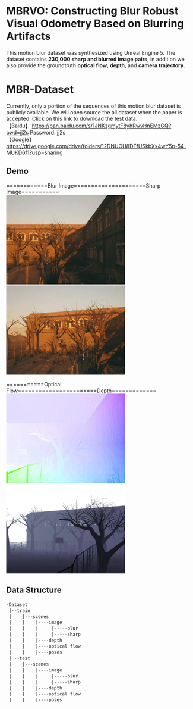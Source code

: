 # MBRVO: Constructing Blur Robust Visual Odometry Based on Blurring Artifacts  

  
This motion blur dataset was synthesized using Unreal Engine 5. The dataset contains **230,000 sharp and blurred image pairs**,
in addition we also provide the groundtruth **optical flow**, **depth**, and **camera trajectory**.  

  
# MBR-Dataset  

Currently, only a portion of the sequences of this motion blur dataset is publicly available. We will open source the all dataset when the paper is accepted.
 Click on this link to download the test data.  
【Baidu】  https://pan.baidu.com/s/1JNKzgmytF8yhRwvHnEMzGQ?pwd=jj2s     Password: jj2s  
【Google】 https://drive.google.com/drive/folders/12DNUOU8DFfUSkbXx4wY5p-54-MUKD6f1?usp=sharing

## Demo  
============Blur Image=====================Sharp Image===========  
![blur image](https://github.com/zhangcv123/MBRVO-Dataset/blob/main/demo_images/blur.gif)
![image](https://github.com/zhangcv123/MBRVO-Dataset/blob/main/demo_images/sharp.gif)  

  
===========Optical Flow=======================Depth=============  
![image](https://github.com/zhangcv123/MBRVO-Dataset/blob/main/demo_images/optical.gif) 
![image](https://github.com/zhangcv123/MBRVO-Dataset/blob/main/demo_images/depth.gif)

  
## Data Structure  

```
-Dataset
 |--train
 |    |---scenes
 |    |    |----image
 |    |    |     |-----blur
 |    |    |     |-----sharp
 |    |    |----depth
 |    |    |----optical flow
 |    |    |----poses   
 | --test
 |    |---scenes
 |    |    |----image
 |    |    |     |-----blur
 |    |    |     |-----sharp
 |    |    |----depth
 |    |    |----optical flow
 |    |    |----poses 
```
